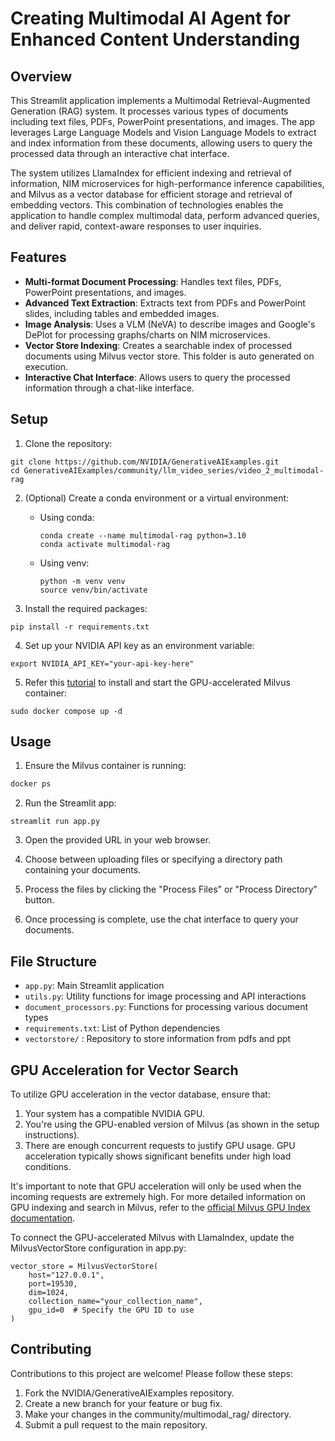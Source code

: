 # Creating Multimodal AI Agent for Enhanced Content Understanding

## Overview

This Streamlit application implements a Multimodal Retrieval-Augmented Generation (RAG) system. It processes various types of documents including text files, PDFs, PowerPoint presentations, and images. The app leverages Large Language Models and Vision Language Models to extract and index information from these documents, allowing users to query the processed data through an interactive chat interface.

The system utilizes LlamaIndex for efficient indexing and retrieval of information, NIM microservices for high-performance inference capabilities, and Milvus as a vector database for efficient storage and retrieval of embedding vectors. This combination of technologies enables the application to handle complex multimodal data, perform advanced queries, and deliver rapid, context-aware responses to user inquiries.

## Features

- **Multi-format Document Processing**: Handles text files, PDFs, PowerPoint presentations, and images.
- **Advanced Text Extraction**: Extracts text from PDFs and PowerPoint slides, including tables and embedded images.
- **Image Analysis**: Uses a VLM (NeVA) to describe images and Google's DePlot for processing graphs/charts on NIM microservices.
- **Vector Store Indexing**: Creates a searchable index of processed documents using Milvus vector store. This folder is auto generated on execution.
- **Interactive Chat Interface**: Allows users to query the processed information through a chat-like interface.

## Setup

1. Clone the repository:
```
git clone https://github.com/NVIDIA/GenerativeAIExamples.git
cd GenerativeAIExamples/community/llm_video_series/video_2_multimodal-rag
```

2. (Optional) Create a conda environment or a virtual environment:

   - Using conda:
     ```
     conda create --name multimodal-rag python=3.10
     conda activate multimodal-rag
     ```

   - Using venv:
     ```
     python -m venv venv
     source venv/bin/activate

3. Install the required packages:
```
pip install -r requirements.txt
```

4. Set up your NVIDIA API key as an environment variable:
```
export NVIDIA_API_KEY="your-api-key-here"
```

5. Refer this [tutorial](https://milvus.io/docs/install_standalone-docker-compose-gpu.md) to install and start the GPU-accelerated Milvus container:

```
sudo docker compose up -d
```


## Usage

1. Ensure the Milvus container is running:

```bash
docker ps
```

2. Run the Streamlit app:
```
streamlit run app.py
```

3. Open the provided URL in your web browser.

4. Choose between uploading files or specifying a directory path containing your documents.

5. Process the files by clicking the "Process Files" or "Process Directory" button.

6. Once processing is complete, use the chat interface to query your documents.

## File Structure

- `app.py`: Main Streamlit application
- `utils.py`: Utility functions for image processing and API interactions
- `document_processors.py`: Functions for processing various document types
- `requirements.txt`: List of Python dependencies
- `vectorstore/` : Repository to store information from pdfs and ppt


## GPU Acceleration for Vector Search
To utilize GPU acceleration in the vector database, ensure that:
1. Your system has a compatible NVIDIA GPU.
2. You're using the GPU-enabled version of Milvus (as shown in the setup instructions).
3. There are enough concurrent requests to justify GPU usage. GPU acceleration typically shows significant benefits under high load conditions.

It's important to note that GPU acceleration will only be used when the incoming requests are extremely high. For more detailed information on GPU indexing and search in Milvus, refer to the [official Milvus GPU Index documentation](https://milvus.io/docs/gpu_index.md).

To connect the GPU-accelerated Milvus with LlamaIndex, update the MilvusVectorStore configuration in app.py:
```
vector_store = MilvusVectorStore(
    host="127.0.0.1",
    port=19530,
    dim=1024,
    collection_name="your_collection_name",
    gpu_id=0  # Specify the GPU ID to use
)
```

## Contributing
Contributions to this project are welcome! Please follow these steps:
1. Fork the NVIDIA/GenerativeAIExamples repository.
2. Create a new branch for your feature or bug fix.
3. Make your changes in the community/multimodal_rag/ directory.
4. Submit a pull request to the main repository.

